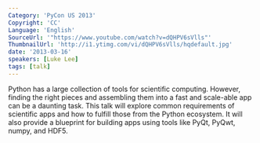 ```yaml
---
Category: 'PyCon US 2013'
Copyright: 'CC'
Language: 'English'
SourceUrl: '"https://www.youtube.com/watch?v=dQHPV6sVlls"'
ThumbnailUrl: 'http://i1.ytimg.com/vi/dQHPV6sVlls/hqdefault.jpg'
date: '2013-03-16'
speakers: [Luke Lee]
tags: [talk]
---
```

Python has a large collection of tools for scientific computing.  However,
finding the right pieces and assembling them into a fast and scale-able app can
be a daunting task.  This talk will explore common requirements of scientific
apps and how to fulfill those from the Python ecosystem.  It will also provide a
blueprint for building apps using tools like PyQt, PyQwt, numpy, and HDF5.